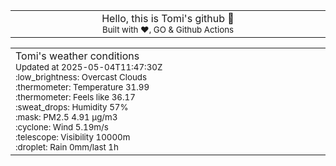 
<div align="center">
<table>
<tbody>
<td align="center">
<img width="2000" height="0"><br>
Hello, this is Tomi's github 👋<br>
<sup>Built with ❤️, GO & Github Actions</sup><br>
<img width="2000" height="0">
</td>
</tbody>
</table>
</div>
<table>
<tbody>
<td align="left">
<img width="2000" height="0"><br>
Tomi's weather conditions<br>
<sup>Updated at 2025-05-04T11:47:30Z</sup><br>
<sup>:low_brightness: Overcast Clouds</sup><br>
<sup>:thermometer: Temperature 31.99 </sup><br>
<sup>:thermometer: Feels like 36.17</sup><br>
<sup>:sweat_drops: Humidity 57%</sup><br>
<sup>:mask: PM2.5 4.91 μg/m3</sup><br>
<sup>:cyclone: Wind 5.19m/s </sup><br>
<sup>:telescope: Visibility 10000m </sup><br>
<sup>:droplet: Rain 0mm/last 1h </sup><br>
<img width="2000" height="0">
</td>
<td align="left">
<img width="2000" height="0"><br>
<br>
<img width="2000" height="0">
</td>
</tbody>
</table>
</div>
    